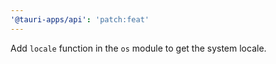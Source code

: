 ```yaml
---
'@tauri-apps/api': 'patch:feat'
---
```


Add `locale` function in the `os` module to get the system locale.
